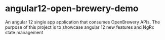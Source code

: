 # angular12-open-brewery-demo
An angular 12 single app application that consumes OpenBrewery APIs. The purpose of this project is to showcase angular  12 new features and NgRx state management
